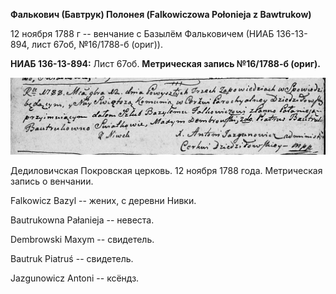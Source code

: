 **Фалькович (Бавтрук) Полонея (Falkowiczowa Połonieja z Bawtrukow)**

12 ноября 1788 г -- венчание с Базылём Фальковичем (НИАБ 136-13-894,
лист 67об, №16/1788-б (ориг)).

**НИАБ 136-13-894:** Лист 67об. **Метрическая запись №16/1788-б
(ориг).**

![](./media/4b3f2d4a89ab12d7fb8fbb16d2861bdb4b5a8f77.png)

Дедиловичская Покровская церковь. 12 ноября 1788 года. Метрическая
запись о венчании.

Falkowicz Bazyl -- жених, с деревни Нивки.

Bautrukowna Pałanieja -- невеста.

Dembrowski Maxym -- свидетель.

Bautruk Piatruś -- свидетель.

Jazgunowicz Antoni -- ксёндз.
